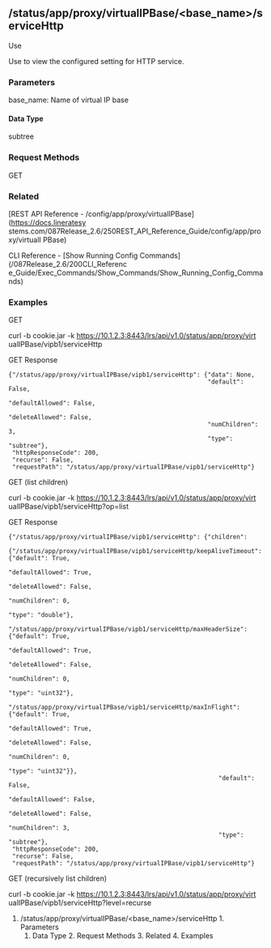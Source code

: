 ## /status/app/proxy/virtualIPBase/<base_name>/serviceHttp

Use

Use to view the configured setting for HTTP service.

### Parameters

base_name: Name of virtual IP base

#### Data Type

subtree

### Request Methods

GET

### Related

[REST API Reference - /config/app/proxy/virtualIPBase](https://docs.lineratesy
stems.com/087Release_2.6/250REST_API_Reference_Guide/config/app/proxy/virtualI
PBase)

CLI Reference - [Show Running Config Commands](/087Release_2.6/200CLI_Referenc
e_Guide/Exec_Commands/Show_Commands/Show_Running_Config_Commands)

### Examples

GET

curl -b cookie.jar -k https://10.1.2.3:8443/lrs/api/v1.0/status/app/proxy/virt
ualIPBase/vipb1/serviceHttp

GET Response

    
    
    {"/status/app/proxy/virtualIPBase/vipb1/serviceHttp": {"data": None,
                                                           "default": False,
                                                           "defaultAllowed": False,
                                                           "deleteAllowed": False,
                                                           "numChildren": 3,
                                                           "type": "subtree"},
     "httpResponseCode": 200,
     "recurse": False,
     "requestPath": "/status/app/proxy/virtualIPBase/vipb1/serviceHttp"}
    

GET (list children)

curl -b cookie.jar -k https://10.1.2.3:8443/lrs/api/v1.0/status/app/proxy/virt
ualIPBase/vipb1/serviceHttp?op=list

GET Response

    
    
    {"/status/app/proxy/virtualIPBase/vipb1/serviceHttp": {"children": 
            {"/status/app/proxy/virtualIPBase/vipb1/serviceHttp/keepAliveTimeout": {"default": True,
                                                                                      "defaultAllowed": True,
                                                                                      "deleteAllowed": False,
                                                                                      "numChildren": 0,
                                                                                      "type": "double"},
             "/status/app/proxy/virtualIPBase/vipb1/serviceHttp/maxHeaderSize": {"default": True,
                                                                                   "defaultAllowed": True,
                                                                                   "deleteAllowed": False,
                                                                                   "numChildren": 0,
                                                                                   "type": "uint32"},
             "/status/app/proxy/virtualIPBase/vipb1/serviceHttp/maxInFlight": {"default": True,
                                                                                 "defaultAllowed": True,
                                                                                 "deleteAllowed": False,
                                                                                 "numChildren": 0,
                                                                                 "type": "uint32"}},
                                                              "default": False,
                                                              "defaultAllowed": False,
                                                              "deleteAllowed": False,
                                                              "numChildren": 3,
                                                              "type": "subtree"},
     "httpResponseCode": 200,
     "recurse": False,
     "requestPath": "/status/app/proxy/virtualIPBase/vipb1/serviceHttp"}
    

GET (recursively list children)

curl -b cookie.jar -k https://10.1.2.3:8443/lrs/api/v1.0/status/app/proxy/virt
ualIPBase/vipb1/serviceHttp?level=recurse

  1. /status/app/proxy/virtualIPBase/<base_name>/serviceHttp
    1. Parameters
      1. Data Type
    2. Request Methods
    3. Related
    4. Examples

